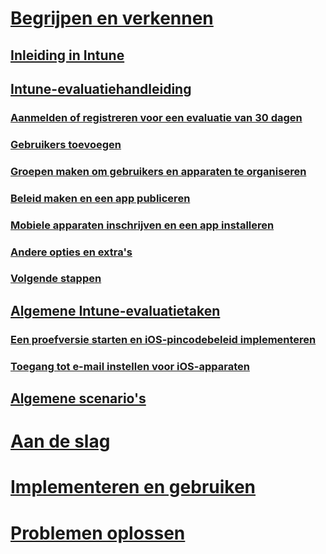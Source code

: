 # [Begrijpen en verkennen](introduction-to-microsoft-intune.md)
## [Inleiding in Intune](introduction-to-microsoft-intune.md)
## [Intune-evaluatiehandleiding](get-started-with-a-30-day-trial-of-microsoft-intune.md)
### [Aanmelden of registreren voor een evaluatie van 30 dagen](get-started-with-a-30-day-trial-of-microsoft-intune-step-1.md)
### [Gebruikers toevoegen](get-started-with-a-30-day-trial-of-microsoft-intune-step-2.md)
### [Groepen maken om gebruikers en apparaten te organiseren](get-started-with-a-30-day-trial-of-microsoft-intune-step-3.md)
### [Beleid maken en een app publiceren](get-started-with-a-30-day-trial-of-microsoft-intune-step-4.md)
### [Mobiele apparaten inschrijven en een app installeren](get-started-with-a-30-day-trial-of-microsoft-intune-step-5.md)
### [Andere opties en extra's](get-started-with-a-30-day-trial-of-microsoft-intune-step-6.md)
### [Volgende stappen](get-started-with-a-30-day-trial-of-microsoft-intune-step-7.md)
## [Algemene Intune-evaluatietaken](common-microsoft-intune-evaluation-tasks.md)
### [Een proefversie starten en iOS-pincodebeleid implementeren](start-a-microsoft-intune-trial-and-deploy-ios-pin-policy.md)
### [Toegang tot e-mail instellen voor iOS-apparaten](set-up-email-access-for-ios-devices-using-microsoft-intune.md)
## [Algemene scenario's](common-ways-to-use-intune.md)

<!--- ## [Intune FAQ](frequently-asked-questions-for-microsoft-intune.md)--->

# [Aan de slag](/intune/get-started/what-to-know-before-you-start-microsoft-intune)
<!-- # [Plan and Design](/intune/plan-design/ways-to-do-enterprise-mobility) -->
# [Implementeren en gebruiken](/intune/deploy-use/overview-of-device-and-app-lifecycles-in-microsoft-intune)
# [Problemen oplossen](/intune/troubleshoot/how-to-get-support-for-microsoft-intune)


<!--HONumber=May16_HO1-->


